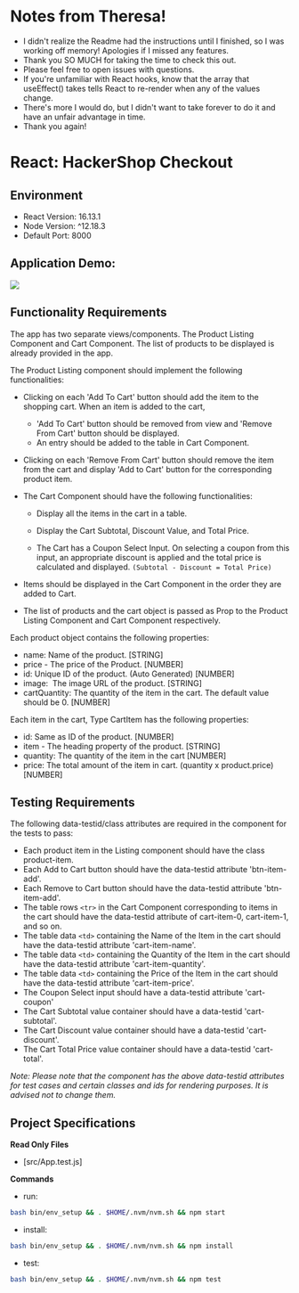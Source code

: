 # Notes from Theresa!
- I didn't realize the Readme had the instructions until I finished, so I was working off memory! Apologies if I missed any features. 
- Thank you SO MUCH for taking the time to check this out. 
- Please feel free to open issues with questions.
- If you're unfamiliar with React hooks, know that the array that useEffect() takes tells React to re-render when any of the values change. 
- There's more I would do, but I didn't want to take forever to do it and have an unfair advantage in time. 
- Thank you again!

# React: HackerShop Checkout

## Environment 

- React Version: 16.13.1
- Node Version: ^12.18.3
- Default Port: 8000

## Application Demo:

![](https://hrcdn.net/s3_pub/istreet-assets/C4mOIX3YmQsydeXZCrbYvw/hackershop-checkout.gif)

## Functionality Requirements

The app has two separate views/components. The Product Listing Component and Cart Component. The list of products to be displayed is already provided in the app. 

The Product Listing component should implement the following functionalities:

- Clicking on each 'Add To Cart' button should add the item to the shopping cart. When an item is added to the cart, 
  - 'Add To Cart' button should be removed from view and 'Remove From Cart' button should be displayed.
  - An entry should be added to the table in Cart Component.

- Clicking on each 'Remove From Cart' button should remove the item from the cart and display 'Add to Cart' button for the corresponding product item.

- The Cart Component should have the following functionalities:

  - Display all the items in the cart in a table.

  - Display the Cart Subtotal, Discount Value, and Total Price. 

  - The Cart has a Coupon Select Input. On selecting a coupon from this input, an appropriate discount is applied and the total price is calculated and displayed. `(Subtotal - Discount = Total Price)`

- Items should be displayed in the Cart Component in the order they are added to Cart. 

- The list of products and the cart object is passed as Prop to the Product Listing Component and Cart Component respectively.

Each product object contains the following properties: 
- name: Name of the product. [STRING]
- price - The price of the Product. [NUMBER]
- id: Unique ID of the product. (Auto Generated) [NUMBER]
- image:  The image URL of the product. [STRING]
- cartQuantity: The quantity of the item in the cart. The default value should be 0. [NUMBER]


Each item in the cart, Type CartItem has the following properties:
- id: Same as ID of the product. [NUMBER]
- item - The heading property of the product. [STRING]
- quantity: The quantity of the item in the cart [NUMBER]
- price: The total amount of the item in cart. (quantity x product.price) [NUMBER]

## Testing Requirements

The following data-testid/class attributes are required in the component for the tests to pass:

- Each product item in the Listing component should have the class product-item.
- Each Add to Cart button should have the data-testid attribute 'btn-item-add'.
- Each Remove to Cart button should have the data-testid attribute 'btn-item-add'.
- The table rows `<tr>` in the Cart Component corresponding to items in the cart should have the data-testid attribute of cart-item-0, cart-item-1, and so on.
- The table data `<td>` containing the Name of the Item in the cart should have the data-testid attribute 'cart-item-name'.
- The table data `<td>` containing the Quantity of the Item in the cart should have the data-testid attribute 'cart-item-quantity'.
- The table data `<td>` containing the Price of the Item in the cart should have the data-testid attribute 'cart-item-price'.
- The Coupon Select input should have a data-testid attribute 'cart-coupon'
- The Cart Subtotal value container should have a data-testid 'cart-subtotal'. 
- The Cart Discount value container should have a data-testid 'cart-discount'. 
- The Cart Total Price value container should have a data-testid 'cart-total'. 

_Note: Please note that the component has the above data-testid attributes for test cases and certain classes and ids for rendering purposes. It is advised not to change them._


## Project Specifications

**Read Only Files**
- [src/App.test.js]

**Commands**
- run: 
```bash
bash bin/env_setup && . $HOME/.nvm/nvm.sh && npm start
```
- install: 
```bash
bash bin/env_setup && . $HOME/.nvm/nvm.sh && npm install
```
- test: 
```bash
bash bin/env_setup && . $HOME/.nvm/nvm.sh && npm test
```
